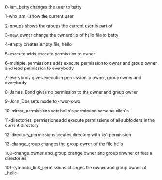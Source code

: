 0-iam_betty changes the user to betty

1-who_am_i show the current user

2-groups shows the groups the current user is part of

3-new_owner change the ownerdhip of hello file to betty

4-empty creates empty file, hello

5-execute adds execute permission to owner

6-multiple_permissions adds execute permission to owner and group owner and read permission to everybody

7-everybody gives execution permission to owner, group owner and everybody

8-James_Bond gives no permission to the owner and group owner

9-John_Doe sets mode to -rwxr-x-wx 

10-mirror_permissions sets hello's permission same as olleh's

11-directories_permissions add execute permissions of all subfolders in the current directory

12-directory_permissions creates directory with 751 permission

13-change_group changes the group owner of the file hello

100-change_owner_and_group change owner and group onwner of files a directories

101-symbolic_link_permissions changes the owner and group owner of _hello 
